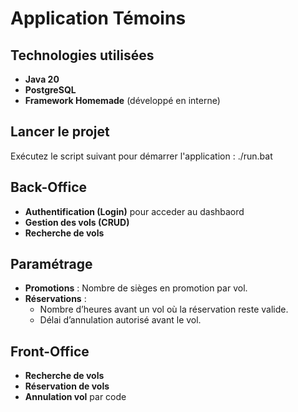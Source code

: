 # Application Témoins

## Technologies utilisées
- **Java 20**
- **PostgreSQL**
- **Framework Homemade** (développé en interne)

## Lancer le projet
Exécutez le script suivant pour démarrer l'application : ./run.bat


## Back-Office
- **Authentification (Login)** pour acceder au dashbaord 
- **Gestion des vols (CRUD)**
- **Recherche de vols**

## Paramétrage
- **Promotions** : Nombre de sièges en promotion par vol.
- **Réservations** :
  - Nombre d’heures avant un vol où la réservation reste valide.
  - Délai d’annulation autorisé avant le vol.

## Front-Office
- **Recherche de vols**
- **Réservation de vols**
- **Annulation vol** par code 
